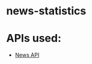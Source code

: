 # news-statistics

<h1>APIs used:</h1>
<ul>
  <li><a href="https://newsapi.org/">News API</a></li>  
</ul>
